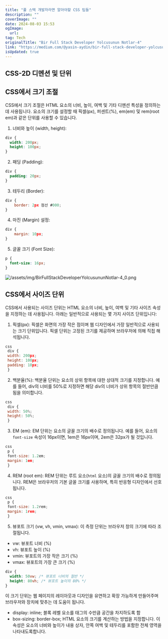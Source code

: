 ```yaml
---
title: "풀 스택 개발자라면 알아야할 CSS 팁들"
description: ""
coverImage: ""
date: 2024-08-03 15:53
ogImage: 
  url: 
tag: Tech
originalTitle: "Bir Full Stack Developer Yolcusunun Notlar-4"
link: "https://medium.com/@yasin-aydin/bir-full-stack-developer-yolcusunun-notlar%C4%B1-4-cbbee301664f"
isUpdated: true
---
```






## CSS-2D 디멘션 및 단위

## CSS에서 크기 조절

CSS에서 크기 조절은 HTML 요소의 너비, 높이, 여백 및 기타 디멘션 특성을 정의하는 데 사용됩니다. 요소의 크기를 설정할 때 픽셀(px), 퍼센트(%), em(em) 및 rem(root em)과 같은 단위를 사용할 수 있습니다.

1. 너비와 높이 (width, height):

<div class="content-ad"></div>

```css
div {
  width: 200px;
  height: 100px;
}
```

2. 패딩 (Padding):

```css
div {
  padding: 20px;
}
```

3. 테두리 (Border):

<div class="content-ad"></div>

```js
div {
    border: 2px 점선 #000;
}
```

4. 마진 (Margin) 설정:

```js
div {
    margin: 10px;
}
```

5. 글꼴 크기 (Font Size):

<div class="content-ad"></div>

```css
p {
  font-size: 16px;
}
```

![/assets/img/BirFullStackDeveloperYolcusununNotlar-4_0.png](/assets/img/BirFullStackDeveloperYolcusununNotlar-4_0.png)

## CSS에서 사이즈 단위

CSS에서 사용되는 사이즈 단위는 HTML 요소의 너비, 높이, 여백 및 기타 사이즈 속성을 지정하는 데 사용됩니다. 아래는 일반적으로 사용되는 몇 가지 사이즈 단위입니다:

<div class="content-ad"></div>

1. 픽셀(px):
   픽셀은 화면의 가장 작은 점이며 웹 디자인에서 가장 일반적으로 사용되는 크기 단위입니다. 픽셀 단위는 고정된 크기를 제공하며 브라우저에 의해 직접 해석됩니다.

```js
css
 div {
 width: 200px;
 height: 100px;
 padding: 10px;
 }
```

2. 백분율(%):
   백분율 단위는 요소의 상위 항목에 대한 상대적 크기를 지정합니다. 예를 들어, div의 너비를 50%로 지정하면 해당 div의 너비가 상위 항목의 절반만큼 됨을 의미합니다.

```js
css
 div {
 width: 50%;
 height: 50%;
 }
```

<div class="content-ad"></div>

3. EM (em):
   EM 단위는 요소의 글꼴 크기의 배수로 정의됩니다. 예를 들어, 요소의 `font-size` 속성이 16px이면, 1em은 16px이며, 2em은 32px가 될 것입니다.

```js
css
 p {
 font-size: 1.2em;
 margin: 1em;
 }
```

4. REM (root em):
   REM 단위는 루트 요소(`html` 요소)의 글꼴 크기의 배수로 정의됩니다. REM은 브라우저의 기본 글꼴 크기를 사용하며, 특히 반응형 디자인에서 선호됩니다.

```js
css
 p {
 font-size: 1.2rem;
 margin: 1rem;
 }
```

<div class="content-ad"></div>

5. 뷰포트 크기 (vw, vh, vmin, vmax):
   이 측정 단위는 브라우저 창의 크기에 따라 조절됩니다.

- vw: 뷰포트 너비 (%)
- vh: 뷰포트 높이 (%)
- vmin: 뷰포트의 가장 작은 크기 (%)
- vmax: 뷰포트의 가장 큰 크기 (%)

```css
div {
  width: 50vw; /* 뷰포트 너비의 절반 */
  height: 80vh; /* 뷰포트 높이의 80% */
}
```

이 크기 단위는 웹 페이지의 레이아웃과 디자인을 유연하고 확장 가능하게 만들어주며 브라우저와 장치에 맞추는 데 도움이 됩니다.

- display: inline; 블록 레벨 요소를 태그의 수만큼 공간을 차지하도록 함
- box-sizing: border-box; HTML 요소의 크기를 계산하는 방법을 지정합니다. 이 속성은 요소의 너비와 높이가 내용 상자, 안쪽 여백 및 테두리를 포함한 전체 영역을 나타내도록합니다.

